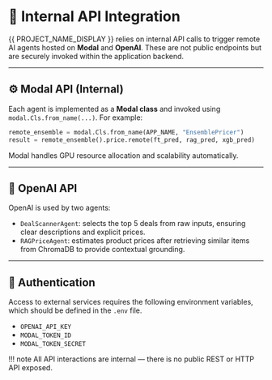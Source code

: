 # 🔌 Internal API Integration

{{ PROJECT_NAME_DISPLAY }} relies on internal API calls to trigger remote AI agents hosted on **Modal** and **OpenAI**. These are not public endpoints but are securely invoked within the application backend.

---

## ⚙️ Modal API (Internal)

Each agent is implemented as a **Modal class** and invoked using `modal.Cls.from_name(...)`. For example:

```py linenums="1"
remote_ensemble = modal.Cls.from_name(APP_NAME, "EnsemblePricer")
result = remote_ensemble().price.remote(ft_pred, rag_pred, xgb_pred)
```
Modal handles GPU resource allocation and scalability automatically.

---

## 🧠 OpenAI API

OpenAI is used by two agents:

- `DealScannerAgent`: selects the top 5 deals from raw inputs, ensuring clear descriptions and explicit prices.
- `RAGPriceAgent`: estimates product prices after retrieving similar items from ChromaDB to provide contextual grounding.

---

## 🔐 Authentication

Access to external services requires the following environment variables, which should be defined in the `.env` file.

- `OPENAI_API_KEY`
- `MODAL_TOKEN_ID`
- `MODAL_TOKEN_SECRET`

!!! note
    All API interactions are internal — there is no public REST or HTTP API exposed.
